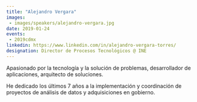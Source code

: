 ```yaml
---
title: "Alejandro Vergara"
images:
 - images/speakers/alejandro-vergara.jpg
date: 2019-01-24
events: 
 - 2019cdmx
linkedin: https://www.linkedin.com/in/alejandro-vergara-torres/
designation: Director de Procesos Tecnológicos @ INE
---
```


Apasionado por la tecnología y la solución de problemas, desarrollador de aplicaciones, arquitecto de soluciones.

He dedicado los últimos 7 años a la implementación y coordinación de proyectos de análisis de datos y adquisiciones en gobierno.